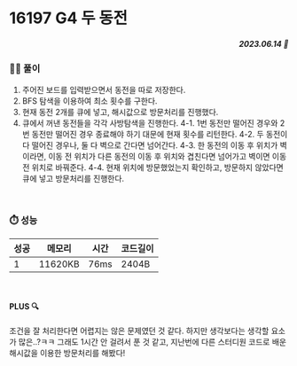 # 16197 G4 두 동전
##### <p align="right"> 2023.06.14 📆 </p> 

 
### 👩‍🏫 풀이
1. 주어진 보드를 입력받으면서 동전을 따로 저장한다.
2. BFS 탐색을 이용하여 최소 횟수를 구한다.
3. 현재 동전 2개를 큐에 넣고, 해시값으로 방문처리를 진행했다.
4. 큐에서 꺼낸 동전들을 각각 사방탐색을 진행한다.
4-1. 1번 동전만 떨어진 경우와 2번 동전만 떨어진 경우 종료해야 하기 대문에 현재 횟수를 리턴한다.
4-2. 두 동전이 다 떨어진 경우나, 둘 다 벽으로 간다면 넘어간다.
4-3. 한 동전의 이동 후 위치가 벽이라면, 이동 전 위치가 다른 동전의 이동 후 위치와 겹친다면 넘어가고 벽이면 이동 전 위치로 바꿔준다.
4-4. 현재 위치에 방문했었는지 확인하고, 방문하지 않았다면 큐에 넣고 방문처리를 진행한다.

<br>

### ⏱️ 성능
<!-- 테이블 -->
성공 |메모리 | 시간 | 코드길이
---|---|---|---|
1|11620KB|76ms|2404B

<br>

#### PLUS 🔍
조건을 잘 처리한다면 어렵지는 않은 문제였던 것 같다.
하지만 생각보다는 생각할 요소가 많은..?ㅋㅋ
그래도 1시간 안 걸려서 푼 것 같고,
지난번에 다른 스터디원 코드로 배운 해시값을 이용한 방문처리를 해봤다!
